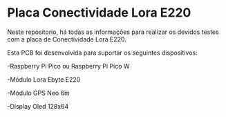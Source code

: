 # Placa Conectividade Lora E220

Neste repositorio, há todas as informações para realizar os devidos testes com a placa de Conectividade Lora E220. 

Esta PCB foi desenvolvida para suportar os seguintes dispositivos:

-Raspberry Pi Pico ou Raspberry Pi Pico W

-Módulo Lora Ebyte E220

-Módulo GPS Neo 6m

-Display Oled 128x64

